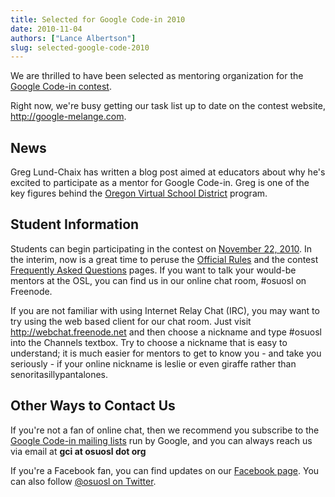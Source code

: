 ```yaml
---
title: Selected for Google Code-in 2010
date: 2010-11-04
authors: ["Lance Albertson"]
slug: selected-google-code-2010
---
```


We are thrilled to have been selected as mentoring organization for the
[Google Code-in contest](http://code.google.com/gci).

Right now, we're busy getting our task list up to date on the contest website,
http://google-melange.com.

News
----

Greg Lund-Chaix has written a blog post aimed at educators about why he's
excited to participate as a mentor for Google Code-in. Greg is one of the key
figures behind the [Oregon Virtual School District](http://orvsd.org/) program.

Student Information
-------------------

Students can begin participating in the contest on [November 22, 2010](http://www.google-melange.com/document/show/gci_program/google/gci2010/timeline). In the
interim, now is a great time to peruse the [Official Rules](http://www.google-melange.com/document/show/gci_program/google/gci2010/rules) and the contest
[Frequently Asked Questions](http://www.google-melange.com/document/show/gci_program/google/gci2010/faqs) pages. If you want to talk your would-be mentors
at the OSL, you can find us in our online chat room, #osuosl on Freenode.

If you are not familiar with using Internet Relay Chat (IRC), you may want to
try using the web based client for our chat room. Just visit
http://webchat.freenode.net and then choose a nickname and type #osuosl into the
Channels textbox. Try to choose a nickname that is easy to understand; it is
much easier for mentors to get to know you - and take you seriously - if your
online nickname is leslie or even giraffe rather than senoritasillypantalones.

Other Ways to Contact Us
------------------------

If you're not a fan of online chat, then we recommend you subscribe to the
[Google Code-in mailing lists](http://www.google-melange.com/document/show/gci_program/google/gci2010/faqs#questions) run by Google, and you can always reach us via
email at **gci at osuosl dot org**

If you're a Facebook fan, you can find updates on our [Facebook page](http://www.facebook.com/pages/Corvallis-OR/Open-Source-Lab/9136692949). You can
also follow [@osuosl on Twitter](http://twitter.com/osuosl).
